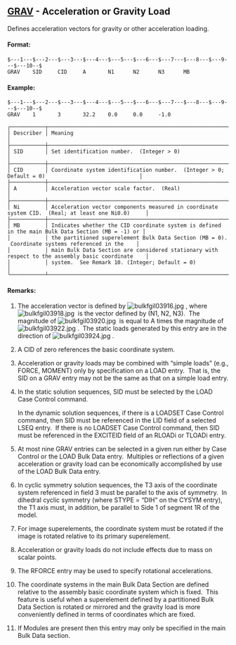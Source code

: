 ## [GRAV](https://nexus.hexagon.com/documentationcenter/bundle/MSC_Nastran_2022.4/page/Nastran_Combined_Book/qrg/bulkfgil/TOC.GRAV.xhtml) - Acceleration or Gravity Load

Defines acceleration vectors for gravity or other acceleration loading.

#### Format:

```nastran
$---1---$---2---$---3---$---4---$---5---$---6---$---7---$---8---$---9---$---10--$
GRAV    SID     CID     A       N1      N2      N3      MB                      
```

#### Example:

```nastran
$---1---$---2---$---3---$---4---$---5---$---6---$---7---$---8---$---9---$---10--$
GRAV    1       3       32.2    0.0     0.0     -1.0                            
```

```text
┌───────────┬───────────────────────────────────────────────────────────────────────────────────────────────────┐
│ Describer │ Meaning                                                                                           │
├───────────┼───────────────────────────────────────────────────────────────────────────────────────────────────┤
│ SID       │ Set identification number.  (Integer > 0)                                                         │
├───────────┼───────────────────────────────────────────────────────────────────────────────────────────────────┤
│ CID       │ Coordinate system identification number.  (Integer > 0; Default = 0)                              │
├───────────┼───────────────────────────────────────────────────────────────────────────────────────────────────┤
│ A         │ Acceleration vector scale factor.  (Real)                                                         │
├───────────┼───────────────────────────────────────────────────────────────────────────────────────────────────┤
│ Ni        │ Acceleration vector components measured in coordinate system CID.  (Real; at least one Ni0.0)     │
├───────────┼───────────────────────────────────────────────────────────────────────────────────────────────────┤
│ MB        │ Indicates whether the CID coordinate system is defined in the main Bulk Data Section (MB = -1) or │
│           │ the partitioned superelement Bulk Data Section (MB = 0).  Coordinate systems referenced in the    │
│           │ main Bulk Data Section are considered stationary with respect to the assembly basic coordinate    │
│           │ system.  See Remark 10. (Integer; Default = 0)                                                    │
└───────────┴───────────────────────────────────────────────────────────────────────────────────────────────────┘
```

#### Remarks:

1. The acceleration vector is defined by  ![bulkfgil03916.jpg](https://help-be.hexagonmi.com/bundle/MSC_Nastran_2022.4/page/Nastran_Combined_Book/qrg/bulkfgil/../../../assets/bulkfgil03916.jpg?_LANG=enus) , where  ![bulkfgil03918.jpg](https://help-be.hexagonmi.com/bundle/MSC_Nastran_2022.4/page/Nastran_Combined_Book/qrg/bulkfgil/../../../assets/bulkfgil03918.jpg?_LANG=enus)  is the vector defined by (N1, N2, N3).  The magnitude of  ![bulkfgil03920.jpg](https://help-be.hexagonmi.com/bundle/MSC_Nastran_2022.4/page/Nastran_Combined_Book/qrg/bulkfgil/../../../assets/bulkfgil03920.jpg?_LANG=enus)  is equal to A times the magnitude of  ![bulkfgil03922.jpg](https://help-be.hexagonmi.com/bundle/MSC_Nastran_2022.4/page/Nastran_Combined_Book/qrg/bulkfgil/../../../assets/bulkfgil03922.jpg?_LANG=enus) .  The static loads generated by this entry are in the direction of  ![bulkfgil03924.jpg](https://help-be.hexagonmi.com/bundle/MSC_Nastran_2022.4/page/Nastran_Combined_Book/qrg/bulkfgil/../../../assets/bulkfgil03924.jpg?_LANG=enus) .
2. A CID of zero references the basic coordinate system.
3. Acceleration or gravity loads may be combined with “simple loads” (e.g., FORCE, MOMENT) only by specification on a LOAD entry.  That is, the SID on a GRAV entry may not be the same as that on a simple load entry.
4. In the static solution sequences, SID must be selected by the LOAD Case Control command.

     In the dynamic solution sequences, if there is a LOADSET Case Control command, then SID must be referenced in the LID field of a selected LSEQ entry.  If there is no LOADSET Case Control command, then SID must be referenced in the EXCITEID field of an RLOADi or TLOADi entry.

5. At most nine GRAV entries can be selected in a given run either by Case Control or the LOAD Bulk Data entry.  Multiples or reflections of a given acceleration or gravity load can be economically accomplished by use of the LOAD Bulk Data entry.
6. In cyclic symmetry solution sequences, the T3 axis of the coordinate system referenced in field 3 must be parallel to the axis of symmetry.  In dihedral cyclic symmetry (where STYPE = “DIH” on the CYSYM entry), the T1 axis must, in addition, be parallel to Side 1 of segment 1R of the model.
7. For image superelements, the coordinate system must be rotated if the image is rotated relative to its primary superelement.
8. Acceleration or gravity loads do not include effects due to mass on scalar points.
9. The RFORCE entry may be used to specify rotational accelerations.
10. The coordinate systems in the main Bulk Data Section are defined relative to the assembly basic coordinate system which is fixed.  This feature is useful when a superelement defined by a partitioned Bulk Data Section is rotated or mirrored and the gravity load is more conveniently defined in terms of coordinates which are fixed.
11. If Modules are present then this entry may only be specified in the main Bulk Data section.
